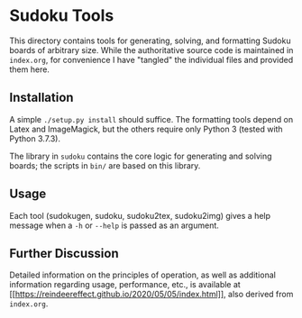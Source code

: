 # Sudoku Tools
This directory contains tools for generating, solving, and formatting Sudoku
boards of arbitrary size. While the authoritative source code is maintained in
`index.org`, for convenience I have "tangled" the individual files and provided
them here.

## Installation
A simple `./setup.py install` should suffice. The formatting tools depend on
Latex and ImageMagick, but the others require only Python 3 (tested with Python
3.7.3).

The library in `sudoku` contains the core logic for generating and solving
boards; the scripts in `bin/` are based on this library.

## Usage
Each tool (sudokugen, sudoku, sudoku2tex, sudoku2img) gives a help message when
a `-h` or `--help` is passed as an argument.

## Further Discussion
Detailed information on the principles of operation, as well as additional
information regarding usage, performance, etc., is available at
[[https://reindeereffect.github.io/2020/05/05/index.html]], also derived from
`index.org`.

